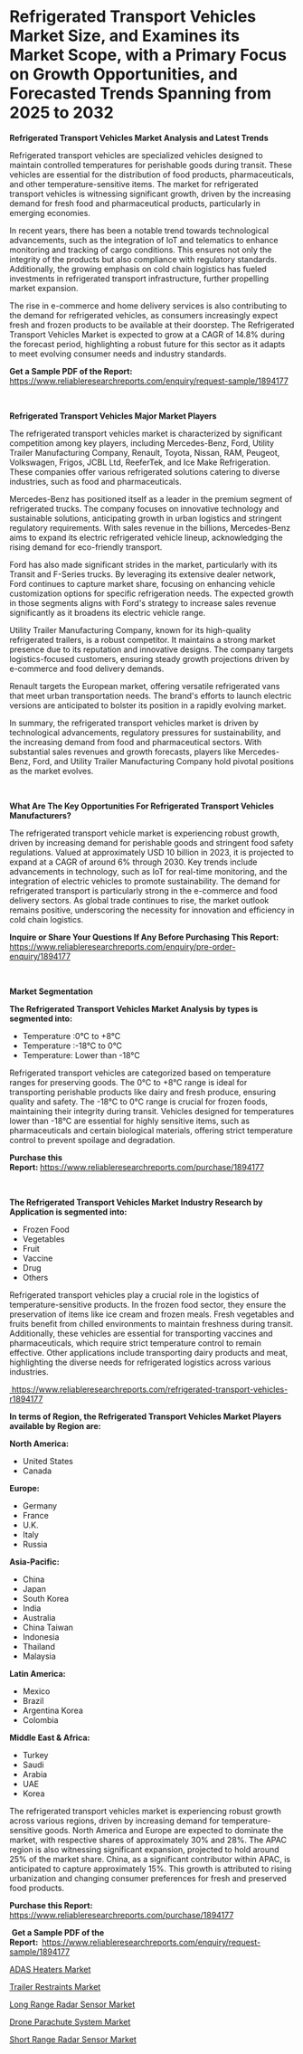 <p><h1>Refrigerated Transport Vehicles Market Size, and Examines its Market Scope, with a Primary Focus on Growth Opportunities, and Forecasted Trends Spanning from 2025 to 2032</h1></p><p><strong>Refrigerated Transport Vehicles Market Analysis and Latest Trends</strong></p>
<p><p>Refrigerated transport vehicles are specialized vehicles designed to maintain controlled temperatures for perishable goods during transit. These vehicles are essential for the distribution of food products, pharmaceuticals, and other temperature-sensitive items. The market for refrigerated transport vehicles is witnessing significant growth, driven by the increasing demand for fresh food and pharmaceutical products, particularly in emerging economies. </p><p>In recent years, there has been a notable trend towards technological advancements, such as the integration of IoT and telematics to enhance monitoring and tracking of cargo conditions. This ensures not only the integrity of the products but also compliance with regulatory standards. Additionally, the growing emphasis on cold chain logistics has fueled investments in refrigerated transport infrastructure, further propelling market expansion.</p><p>The rise in e-commerce and home delivery services is also contributing to the demand for refrigerated vehicles, as consumers increasingly expect fresh and frozen products to be available at their doorstep. The Refrigerated Transport Vehicles Market is expected to grow at a CAGR of 14.8% during the forecast period, highlighting a robust future for this sector as it adapts to meet evolving consumer needs and industry standards.</p></p>
<p><strong>Get a Sample PDF of the Report:&nbsp;</strong> <a href="https://www.reliableresearchreports.com/enquiry/request-sample/1894177?utm_campaign=34&utm_medium=2&utm_source=Github&utm_content=ia&utm_term=30032025&utm_id=refrigerated-transport-vehicles">https://www.reliableresearchreports.com/enquiry/request-sample/1894177</a></p>
<p>&nbsp;</p>
<p><strong>Refrigerated Transport Vehicles Major Market Players</strong></p>
<p><p>The refrigerated transport vehicles market is characterized by significant competition among key players, including Mercedes-Benz, Ford, Utility Trailer Manufacturing Company, Renault, Toyota, Nissan, RAM, Peugeot, Volkswagen, Frigos, JCBL Ltd, ReeferTek, and Ice Make Refrigeration. These companies offer various refrigerated solutions catering to diverse industries, such as food and pharmaceuticals.</p><p>Mercedes-Benz has positioned itself as a leader in the premium segment of refrigerated trucks. The company focuses on innovative technology and sustainable solutions, anticipating growth in urban logistics and stringent regulatory requirements. With sales revenue in the billions, Mercedes-Benz aims to expand its electric refrigerated vehicle lineup, acknowledging the rising demand for eco-friendly transport.</p><p>Ford has also made significant strides in the market, particularly with its Transit and F-Series trucks. By leveraging its extensive dealer network, Ford continues to capture market share, focusing on enhancing vehicle customization options for specific refrigeration needs. The expected growth in those segments aligns with Ford's strategy to increase sales revenue significantly as it broadens its electric vehicle range.</p><p>Utility Trailer Manufacturing Company, known for its high-quality refrigerated trailers, is a robust competitor. It maintains a strong market presence due to its reputation and innovative designs. The company targets logistics-focused customers, ensuring steady growth projections driven by e-commerce and food delivery demands.</p><p>Renault targets the European market, offering versatile refrigerated vans that meet urban transportation needs. The brand's efforts to launch electric versions are anticipated to bolster its position in a rapidly evolving market.</p><p>In summary, the refrigerated transport vehicles market is driven by technological advancements, regulatory pressures for sustainability, and the increasing demand from food and pharmaceutical sectors. With substantial sales revenues and growth forecasts, players like Mercedes-Benz, Ford, and Utility Trailer Manufacturing Company hold pivotal positions as the market evolves.</p></p>
<p>&nbsp;</p>
<p><strong>What Are The Key Opportunities For Refrigerated Transport Vehicles Manufacturers?</strong></p>
<p><p>The refrigerated transport vehicle market is experiencing robust growth, driven by increasing demand for perishable goods and stringent food safety regulations. Valued at approximately USD 10 billion in 2023, it is projected to expand at a CAGR of around 6% through 2030. Key trends include advancements in technology, such as IoT for real-time monitoring, and the integration of electric vehicles to promote sustainability. The demand for refrigerated transport is particularly strong in the e-commerce and food delivery sectors. As global trade continues to rise, the market outlook remains positive, underscoring the necessity for innovation and efficiency in cold chain logistics.</p></p>
<p><strong>Inquire or Share Your Questions If Any Before Purchasing This Report:</strong> <a href="https://www.reliableresearchreports.com/enquiry/pre-order-enquiry/1894177?utm_campaign=34&utm_medium=2&utm_source=Github&utm_content=ia&utm_term=30032025&utm_id=refrigerated-transport-vehicles">https://www.reliableresearchreports.com/enquiry/pre-order-enquiry/1894177</a></p>
<p>&nbsp;</p>
<p><strong>Market Segmentation</strong></p>
<p><strong>The Refrigerated Transport Vehicles Market Analysis by types is segmented into:</strong></p>
<p><ul><li>Temperature :0°C to +8°C</li><li>Temperature :-18°C to 0°C</li><li>Temperature: Lower than -18°C</li></ul></p>
<p><p>Refrigerated transport vehicles are categorized based on temperature ranges for preserving goods. The 0°C to +8°C range is ideal for transporting perishable products like dairy and fresh produce, ensuring quality and safety. The -18°C to 0°C range is crucial for frozen foods, maintaining their integrity during transit. Vehicles designed for temperatures lower than -18°C are essential for highly sensitive items, such as pharmaceuticals and certain biological materials, offering strict temperature control to prevent spoilage and degradation.</p></p>
<p><strong>Purchase this Report:&nbsp;</strong><a href="https://www.reliableresearchreports.com/purchase/1894177?utm_campaign=34&utm_medium=2&utm_source=Github&utm_content=ia&utm_term=30032025&utm_id=refrigerated-transport-vehicles">https://www.reliableresearchreports.com/purchase/1894177</a></p>
<p>&nbsp;</p>
<p><strong>The Refrigerated Transport Vehicles Market Industry Research by Application is segmented into:</strong></p>
<p><ul><li>Frozen Food</li><li>Vegetables</li><li>Fruit</li><li>Vaccine</li><li>Drug</li><li>Others</li></ul></p>
<p><p>Refrigerated transport vehicles play a crucial role in the logistics of temperature-sensitive products. In the frozen food sector, they ensure the preservation of items like ice cream and frozen meals. Fresh vegetables and fruits benefit from chilled environments to maintain freshness during transit. Additionally, these vehicles are essential for transporting vaccines and pharmaceuticals, which require strict temperature control to remain effective. Other applications include transporting dairy products and meat, highlighting the diverse needs for refrigerated logistics across various industries.</p></p>
<p><a href="https://www.reliableresearchreports.com/refrigerated-transport-vehicles-r1894177?utm_campaign=34&utm_medium=2&utm_source=Github&utm_content=ia&utm_term=30032025&utm_id=refrigerated-transport-vehicles">&nbsp;https://www.reliableresearchreports.com/refrigerated-transport-vehicles-r1894177</a></p>
<p><strong>In terms of Region, the Refrigerated Transport Vehicles Market Players available by Region are:</strong></p>
<p>
    <p> <strong> North America: </strong>
        <ul>
            <li>United States</li>
            <li>Canada</li>
        </ul>
        </p> 
    <p> <strong> Europe: </strong>
        <ul>
            <li>Germany</li>
            <li>France</li>
            <li>U.K.</li>
            <li>Italy</li>
            <li>Russia</li>
        </ul>
        </p> 
    <p> <strong> Asia-Pacific: </strong>
        <ul>
            <li>China</li>
            <li>Japan</li>
            <li>South Korea</li>
            <li>India</li>
            <li>Australia</li>
            <li>China Taiwan</li>
            <li>Indonesia</li>
            <li>Thailand</li>
            <li>Malaysia</li>
        </ul>
        </p> 
    <p> <strong> Latin America: </strong>
        <ul>
            <li>Mexico</li>
            <li>Brazil</li>
            <li>Argentina Korea</li>
            <li>Colombia</li>
        </ul>
        </p> 
    <p> <strong> Middle East & Africa: </strong>
        <ul>
            <li>Turkey</li>
            <li>Saudi</li>
            <li>Arabia</li>
            <li>UAE</li>
            <li>Korea</li>
        </ul>
    </p>
    </p>
<p><p>The refrigerated transport vehicles market is experiencing robust growth across various regions, driven by increasing demand for temperature-sensitive goods. North America and Europe are expected to dominate the market, with respective shares of approximately 30% and 28%. The APAC region is also witnessing significant expansion, projected to hold around 25% of the market share. China, as a significant contributor within APAC, is anticipated to capture approximately 15%. This growth is attributed to rising urbanization and changing consumer preferences for fresh and preserved food products.</p></p>
<p><strong>Purchase this Report: </strong><a href="https://www.reliableresearchreports.com/purchase/1894177?utm_campaign=34&utm_medium=2&utm_source=Github&utm_content=ia&utm_term=30032025&utm_id=refrigerated-transport-vehicles">https://www.reliableresearchreports.com/purchase/1894177</a></p>
<p>&nbsp;<strong>Get a Sample PDF of the Report:&nbsp;&nbsp;</strong><a href="https://www.reliableresearchreports.com/enquiry/request-sample/1894177?utm_campaign=34&utm_medium=2&utm_source=Github&utm_content=ia&utm_term=30032025&utm_id=refrigerated-transport-vehicles">https://www.reliableresearchreports.com/enquiry/request-sample/1894177</a></p>
<p><strong></strong></p>
<p><p><a href="https://github.com/ioniafidian4/Market-Research-Report-List-1/blob/main/adas-heaters-market.md?utm_campaign=34&utm_medium=2&utm_source=Github&utm_content=ia&utm_term=30032025&utm_id=refrigerated-transport-vehicles">ADAS Heaters Market</a></p><p><a href="https://github.com/nkomdaumis16/Market-Research-Report-List-1/blob/main/trailer-restraints-market.md?utm_campaign=34&utm_medium=2&utm_source=Github&utm_content=ia&utm_term=30032025&utm_id=refrigerated-transport-vehicles">Trailer Restraints Market</a></p><p><a href="https://github.com/welfmimon/Market-Research-Report-List-1/blob/main/long-range-radar-sensor-market.md?utm_campaign=34&utm_medium=2&utm_source=Github&utm_content=ia&utm_term=30032025&utm_id=refrigerated-transport-vehicles">Long Range Radar Sensor Market</a></p><p><a href="https://github.com/amramcocosxa/Market-Research-Report-List-1/blob/main/drone-parachute-system-market.md?utm_campaign=34&utm_medium=2&utm_source=Github&utm_content=ia&utm_term=30032025&utm_id=refrigerated-transport-vehicles">Drone Parachute System Market</a></p><p><a href="https://github.com/khifzaba/Market-Research-Report-List-1/blob/main/short-range-radar-sensor-market.md?utm_campaign=34&utm_medium=2&utm_source=Github&utm_content=ia&utm_term=30032025&utm_id=refrigerated-transport-vehicles">Short Range Radar Sensor Market</a></p></p>